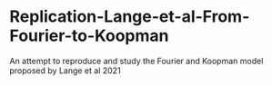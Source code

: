 # Replication-Lange-et-al-From-Fourier-to-Koopman
An attempt to reproduce and study the Fourier and Koopman model proposed by Lange et al 2021
